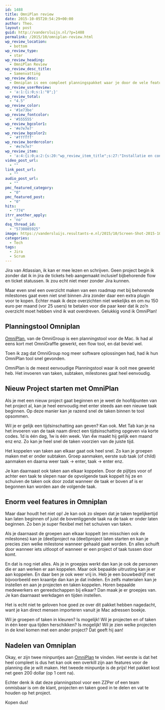 ```yaml
---
id: 1488
title: OmniPlan review
date: 2015-10-05T20:54:29+00:00
author: Theo.
layout: post
guid: http://vandersluijs.nl/?p=1488
permalink: /2015/10/omniplan-review.html
wp_review_location:
  - bottom
wp_review_type:
  - star
wp_review_heading:
  - OmniPlan Review
wp_review_desc_title:
  - Samenvatting
wp_review_desc:
  - Omniplan is een compleet planningspakket waar je door de vele features nog wel eens de weg kan kwijt raken. De prijs is fors maar reëel voor dit pakket.
wp_review_userReview:
  - 'a:1:{i:0;s:1:"0";}'
wp_review_total:
  - "4.5"
wp_review_color:
  - '#1e73be'
wp_review_fontcolor:
  - '#555555'
wp_review_bgcolor1:
  - '#e7e7e7'
wp_review_bgcolor2:
  - '#ffffff'
wp_review_bordercolor:
  - '#e7e7e7'
wp_review_item:
  - 'a:4:{i:0;a:2:{s:20:"wp_review_item_title";s:27:"Installatie en configuratie";s:19:"wp_review_item_star";s:1:"5";}i:1;a:2:{s:20:"wp_review_item_title";s:25:"Functies en ondersteuning";s:19:"wp_review_item_star";s:1:"5";}i:2;a:2:{s:20:"wp_review_item_title";s:9:"Interface";s:19:"wp_review_item_star";s:1:"5";}i:3;a:2:{s:20:"wp_review_item_title";s:5:"Prijs";s:19:"wp_review_item_star";s:1:"3";}}'
video_post_url:
  - ""
link_post_url:
  - ""
audio_post_url:
  - ""
pmc_featured_category:
  - "0"
pmc_featured_post:
  - "0"
hits:
  - "774"
itrr_another_apply:
  - 'no'
dsq_thread_id:
  - "5730805925"
image: https://vandersluijs.resultants-e.nl/2015/10/Screen-Shot-2015-10-05-at-22.51.44.png
categories:
  - Tech
tags:
  - Jira
  - Scrum
---
```

Jira van Atlassian, ik kan er mee lezen en schrijven. Geen project begin ik zonder dat ik in jira de tickets heb aangemaakt inclusief bijbehorende flow en ticket statussen. Ik zou echt niet meer zonder Jira kunnen.

Maar even snel een overzicht maken van een roadmap met bij behorende milestones gaat even niet snel binnen Jira zonder daar een extra plugin voor te kopen. Echter maak ik deze overzichten niet wekelijks en om nu 150 euro per maand (vor 25 users) te betalen voor die paar keer dat ik zo&#8217;n overzicht moet hebben vind ik wat overdreven. Gelukkig vond ik OmniPlan!<!--more-->

## Planningstool Omniplan

[OmniPlan](https://www.omnigroup.com/omniplan), van de OmniGroup is een planningstool voor de Mac. Ik had al eens kort met OmniGraffle gewerkt, een flow tool, en dat beviel wel.

Toen ik zag dat OmniGroup nog meer software oplossingen had, had ik hun OmniPlan tool snel gevonden.

OmniPlan is de meest eenvoudige Planningstool waar ik ooit mee gewerkt heb. Het invoeren van taken, subtaken, milestones gaat heel eenvoudig.

## Nieuw Project starten met OmniPlan

Als je met een nieuw project gaat beginnen en je weet de hoofdpunten van het project al, kan je heel eenvoudig met enter steeds aan een nieuwe taak beginnen. Op deze manier kan je razend snel de taken binnen te tool opsommen.

Wil je er gelijk een tijdsinschatting aan geven? Kan ook. Met Tab kan je na het invoeren van de taak naam direct een tijdsinschatting opgeven via korte codes. 1d is één dag, 1w is één week. Van 4w maakt hij gelijk een maand enz enz. Zo kan je heel snel de taken voorzien van de juiste tijd.

Het koppelen van taken aan elkaar gaat ook heel snel. Zo kan je groepen maken met er onder subtaken. Groep aanmaken, eerste sub taak (of child) aanmaken en daarna weer taak -> enter, taak -> enter enz.

Je kan daarnaast ook taken aan elkaar koppelen. Door de pijltjes voor of achter een taak te slepen naar de opvolgende taak koppelt hij ze en schuiven de taken ook door zodat wanneer de taak er boven af is er begonnen kan worden aan de volgende taak.

## Enorm veel features in Omniplan

Maar daar houdt het niet op! Je kan ook zo slepen dat je taken tegelijkertijd kan laten beginnen of juist de bovenliggende taak na de taak er onder laten beginnen. Zo ben je super flexibel met het schuiven van taken.

Als je daarnaast de groepen aan elkaar koppelt (en misschien ook de milestones) kan je (deel)project na (deel)project laten starten en kan je precies zien welke milestone wanneer gehaald gaat worden. En alles schuift door wanneer iets uitloopt of wanneer er een project of taak tussen door komt.

En dat is nog niet alles. Als je in groepjes werkt dan kan je ook de personen die er aan werken er aan koppelen. Maar ook bepaalde uitrusting kan je er aan koppelen. En daar ben je ook weer vrij in. Heb je een bouwbedrijf met bijvoorbeeld een kraantje dan kan je dat indelen. En zelfs materialen kan je instellen en aan je projecten en taken koppelen. Horen bepaalde medewerkers en gereedschappen bij elkaar? Dan maak je er groepjes van. Je kan daarnaast werkdagen en tijden instellen.

Het is echt niet te geloven hoe goed ze over dit pakket hebben nagedacht, want je kan direct mensen importeren vanuit je Mac adressen boekje.

Wil je groepen of taken in kleuren? Is mogelijk! Wil je projecten en of taken in één keer qua tijden herschikken? Is mogelijk! Wil je zien welke projecten in de knel komen met een ander project? Dat geeft hij aan!

## Nadelen van Omniplan

Okay, er zijn twee minpuntjes aan [OmniPlan](https://www.omnigroup.com/omniplan) te vinden. Het eerste is dat het heel compleet is dus het kan ook een overkill zijn aan features voor de planning die je wilt maken. Het tweede minpuntje is de prijs! Het pakket kost net geen 200 dollar (op 1 cent na).

Echter denk ik dat deze planningstool voor een ZZPer of een team onmisbaar is om de klant, projecten en taken goed in te delen en vat te houden op het project.

Kopen dus!